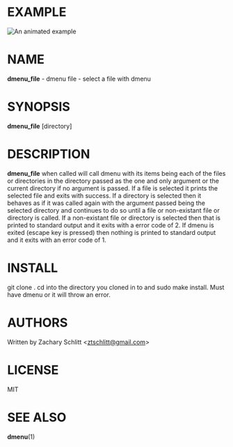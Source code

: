 # EXAMPLE
![An animated example](example.gif)

# NAME

**dmenu_file** - dmenu file - select a file with dmenu

# SYNOPSIS

**dmenu_file** [directory]

# DESCRIPTION

**dmenu_file** when called will call dmenu with its items being each of
the files or directories in the directory passed as the one and only
argument or the current directory if no argument is passed. If a file is
selected it prints the selected file and exits with success. If a
directory is selected then it behaves as if it was called again with the
argument passed being the selected directory and continues to do so
until a file or non-existant file or directory is called. If a
non-existant file or directory is selected then that is printed to
standard output and it exits with a error code of 2. If dmenu is exited
(escape key is pressed) then nothing is printed to standard output and
it exits with an error code of 1.

# INSTALL
git clone . cd into the directory you cloned in to and sudo make install. Must have dmenu or it will throw an error.

# AUTHORS

Written by Zachary Schlitt \<ztschlitt@gmail.com\>

# LICENSE

MIT

# SEE ALSO

**dmenu**(1)
